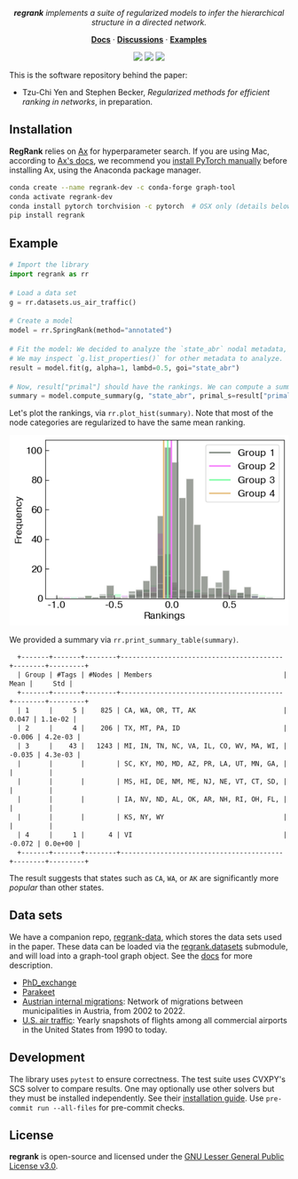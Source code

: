 <p align="center">
  <em><strong>regrank</strong> implements a suite of regularized models to infer the hierarchical structure in a directed network.</em>
</p>

<p align="center">
  <a href="https://docs.netscied.tw/regrank/index.html" target="_blank"><strong>Docs</strong></a> ·
  <a href="https://github.com/junipertcy/regrank/discussions" target="_blank"><strong>Discussions</strong></a> ·
  <a href="https://docs.netscied.tw/regrank/index.html" target="_blank"><strong>Examples</strong></a>
</p>

<p align="center">
<a href="https://pypi.org/project/regrank/"><img src="https://img.shields.io/pypi/v/regrank?color=%2334D063&label=pypi" /></a>
<a href="https://pypi.org/project/regrank/"><img src="https://img.shields.io/pypi/dm/regrank.svg?label=Pypi%20downloads"/></a>
<a href="https://github.com/junipertcy/regrank/blob/main/LICENSE"><img src="https://img.shields.io/pypi/l/regrank" /></a>
</p>

This is the software repository behind the paper:

- Tzu-Chi Yen and Stephen Becker, _Regularized methods for efficient ranking in networks_, in preparation.

## Installation

**RegRank** relies on [Ax](https://ax.dev/) for hyperparameter search. If you are using Mac, according to [Ax's docs](https://ax.dev/docs/installation.html), we recommend you [install PyTorch manually](https://pytorch.org/get-started/locally/#anaconda-1) before installing Ax, using the Anaconda package manager.

```bash
conda create --name regrank-dev -c conda-forge graph-tool
conda activate regrank-dev
conda install pytorch torchvision -c pytorch  # OSX only (details below)
pip install regrank
```

## Example

```python
# Import the library
import regrank as rr

# Load a data set
g = rr.datasets.us_air_traffic()

# Create a model
model = rr.SpringRank(method="annotated")

# Fit the model: We decided to analyze the `state_abr` nodal metadata,
# We may inspect `g.list_properties()` for other metadata to analyze.
result = model.fit(g, alpha=1, lambd=0.5, goi="state_abr")

# Now, result["primal"] should have the rankings. We can compute a summary.
summary = model.compute_summary(g, "state_abr", primal_s=result["primal"])
```

Let's plot the rankings, via `rr.plot_hist(summary)`. Note that most of the node categories are regularized to have the same mean ranking.

![A histogram of four ranking groups, where most of the metadata share the same mean ranking.](docs/assets/us_air_traffic_hist.png)

We provided a summary via `rr.print_summary_table(summary)`.

      +-------+-------+--------+-----------------------------------------+--------+---------+
      | Group | #Tags | #Nodes | Members                                 |   Mean |     Std |
      +-------+-------+--------+-----------------------------------------+--------+---------+
      | 1     |     5 |    825 | CA, WA, OR, TT, AK                      |  0.047 | 1.1e-02 |
      | 2     |     4 |    206 | TX, MT, PA, ID                          | -0.006 | 4.2e-03 |
      | 3     |    43 |   1243 | MI, IN, TN, NC, VA, IL, CO, WV, MA, WI, | -0.035 | 4.3e-03 |
      |       |       |        | SC, KY, MO, MD, AZ, PR, LA, UT, MN, GA, |        |         |
      |       |       |        | MS, HI, DE, NM, ME, NJ, NE, VT, CT, SD, |        |         |
      |       |       |        | IA, NV, ND, AL, OK, AR, NH, RI, OH, FL, |        |         |
      |       |       |        | KS, NY, WY                              |        |         |
      | 4     |     1 |      4 | VI                                      | -0.072 | 0.0e+00 |
      +-------+-------+--------+-----------------------------------------+--------+---------+

The result suggests that states such as `CA`, `WA`, or `AK` are significantly more _popular_ than other states.

## Data sets

We have a companion repo, [regrank-data](https://github.com/junipertcy/regrank-data), which stores the data sets used in the paper. These data can be loaded via the [regrank.datasets](https://junipertcy.github.io/regrank/datasets.html) submodule, and will load into a graph-tool graph object. See the [docs](https://docs.netscied.tw/regrank/index.html) for more description.

- [PhD_exchange](https://github.com/junipertcy/regrank-data/tree/main/PhD_exchange)
- [Parakeet](https://github.com/junipertcy/regrank-data/tree/main/parakeet)
- [Austrian internal migrations](https://networks.skewed.de/net/at_migrations): Network of migrations between municipalities in Austria, from 2002 to 2022.
- [U.S. air traffic](https://networks.skewed.de/net/us_air_traffic): Yearly snapshots of flights among all commercial airports in the United States from 1990 to today.

## Development

The library uses `pytest` to ensure correctness. The test suite uses CVXPY's SCS solver to compare results. One may optionally use other solvers but they must be installed independently. See their [installation guide](https://www.cvxpy.org/install/index.html). Use `pre-commit run --all-files` for pre-commit checks.

## License

**regrank** is open-source and licensed under the [GNU Lesser General Public License v3.0](https://www.gnu.org/licenses/lgpl-3.0.en.html).
